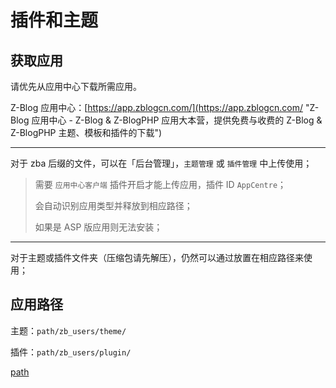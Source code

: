 # 插件和主题

## 获取应用

请优先从应用中心下载所需应用。

Z-Blog 应用中心：[https://app.zblogcn.com/](https://app.zblogcn.com/ "Z-Blog 应用中心 - Z-Blog & Z-BlogPHP 应用大本营，提供免费与收费的 Z-Blog & Z-BlogPHP 主题、模板和插件的下载")

---

对于 zba 后缀的文件，可以在「后台管理」，`主题管理` 或 `插件管理` 中上传使用；

> 需要 `应用中心客户端` 插件开启才能上传应用，插件 ID `AppCentre`；
>
> 会自动识别应用类型并释放到相应路径；
>
> 如果是 ASP 版应用则无法安装；

---

对于主题或插件文件夹（压缩包请先解压），仍然可以通过放置在相应路径来使用；

## 应用路径

主题：`path/zb_users/theme/`

插件：`path/zb_users/plugin/`

[path](terms/path.md ':include')
